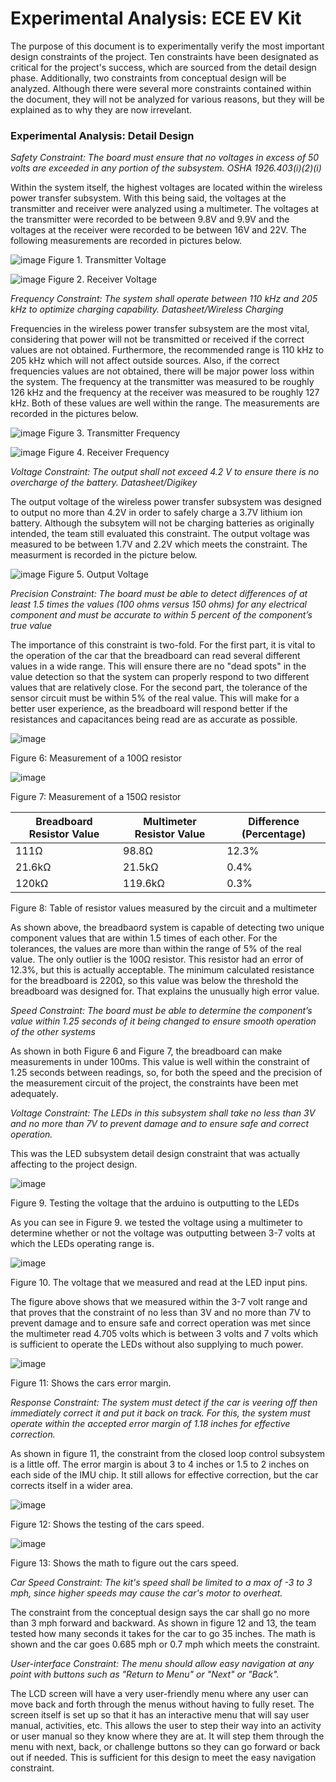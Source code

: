 # Experimental Analysis: ECE EV Kit
The purpose of this document is to experimentally verify the most important design constraints of the project. Ten constraints have been designated as critical for the project's success, which are sourced from the detail design phase. Additionally, two constraints from conceptual design will be analyzed. Although there were several more constraints contained within the document, they will not be analyzed for various reasons, but they will be explained as to why they are now irrevelant.

### Experimental Analysis: Detail Design

*Safety Constraint:	The board must ensure that no voltages in excess of 50 volts are exceeded in any portion of the subsystem.	OSHA 1926.403(i)(2)(i)*

Within the system itself, the highest voltages are located within the wireless power transfer subsystem. With this being said, the voltages at the transmitter and receiver were analyzed using a multimeter. The voltages at the transmitter were recorded to be between 9.8V and 9.9V and the voltages at the receiver were recorded to be between 16V and 22V. The following measurements are recorded in pictures below. 

![image](https://github.com/user-attachments/assets/b8c4cc8c-bf84-443c-901b-99b94467b31c)
Figure 1. Transmitter Voltage

![image](https://github.com/user-attachments/assets/596f1e38-5ee2-4716-ba7b-2ddfc09011e0)
Figure 2. Receiver Voltage

*Frequency Constraint:	The system shall operate between 110 kHz and 205 kHz to optimize charging capability.	Datasheet/Wireless Charging*

Frequencies in the wireless power transfer subsystem are the most vital, considering that power will not be transmitted or received if the correct values are not obtained. Furthermore, the recommended range is 110 kHz to 205 kHz which will not affect outside sources. Also, if the correct frequencies values are not obtained, there will be major power loss within the system. The frequency at the transmitter was measured to be roughly 126 kHz and the frequency at the receiver was measured to be roughly 127 kHz. Both of these values are well within the range. The measurements are recorded in the pictures below. 

![image](https://github.com/user-attachments/assets/6d08f2e1-ec3f-4d14-8c1a-ed3270a9e095)
Figure 3. Transmitter Frequency

![image](https://github.com/user-attachments/assets/989ccacc-682a-44ef-a389-fa2e8c505467)
Figure 4. Receiver Frequency

*Voltage Constraint:	The output shall not exceed 4.2 V to ensure there is no overcharge of the battery.	Datasheet/Digikey*

The output voltage of the wireless power transfer subsystem was designed to output no more than 4.2V in order to safely charge a 3.7V lithium ion battery. Although the subsytem will not be charging batteries as originally intended, the team still evaluated this constraint. The output voltage was measured to be between 1.7V and 2.2V which meets the constraint. The measurment is recorded in the picture below. 

![image](https://github.com/user-attachments/assets/e5f2c053-e1cc-497f-bc03-df0a7d22e63e)
Figure 5. Output Voltage

*Precision Constraint: The board must be able to detect differences of at least 1.5 times the values (100 ohms versus 150 ohms) for any electrical component and must be accurate to within 5 percent of the component’s true value*

The importance of this constraint is two-fold. For the first part, it is vital to the operation of the car that the breadboard can read several different values in a wide range.  This will ensure there are no "dead spots" in the value detection so that the system can properly respond to two different values that are relatively close. For the second part, the tolerance of the sensor circuit must be within 5% of the real value. This will make for a better user experience, as the breadboard will respond better if the resistances and capacitances being read are as accurate as possible.

![image](https://github.com/user-attachments/assets/393df9be-dc5c-45ca-9299-1aab82c6df93)

Figure 6: Measurement of a 100Ω resistor

![image](https://github.com/user-attachments/assets/8d44c769-44a1-4bf1-ba94-aa99b50a745f)

Figure 7: Measurement of a 150Ω resistor

|Breadboard Resistor Value|Multimeter Resistor Value| Difference (Percentage)|
|-|-|-|
|111Ω|98.8Ω|12.3%|
|21.6kΩ|21.5kΩ|0.4%|
|120kΩ|119.6kΩ|0.3%|

Figure 8: Table of resistor values measured by the circuit and a multimeter

As shown above, the breadbaord system is capable of detecting two unique component values that are within 1.5 times of each other. For the tolerances, the values are more than within the range of 5% of the real value. The only outlier is the 100Ω resistor. This resistor had an error of 12.3%, but this is actually acceptable. The minimum calculated resistance for the breadboard is 220Ω, so this value was below the threshold the breadboard was designed for. That explains the unusually high error value. 

*Speed Constraint: The board must be able to determine the component’s value within 1.25 seconds of it being changed to ensure smooth operation of the other systems*

As shown in both Figure 6 and Figure 7, the breadboard can make measurements in under 100ms. This value is well within the constraint of 1.25 seconds between readings, so, for both the speed and the precision of the measurement circuit of the project, the constraints have been met adequately.


*Voltage Constraint: The LEDs in this subsystem shall take no less than 3V and no more than 7V to prevent damage and to ensure safe and correct operation.*

This was the LED subsystem detail design constraint that was actually affecting to the project design.

![image](https://github.com/user-attachments/assets/c1bd52f7-f484-4c69-adbc-23132330d557)

Figure 9. Testing the voltage that the arduino is outputting to the LEDs 

As you can see in Figure 9. we tested the voltage using a multimeter to determine whether or not the voltage was outputting between 3-7 volts at which the LEDs operating range is. 

![image](https://github.com/user-attachments/assets/c1e4172b-194c-4aac-985f-e4e4662a8ae3)

Figure 10. The voltage that we measured and read at the LED input pins. 


The figure above shows that we measured within the 3-7 volt range and that proves that the constraint of no less than 3V and no more than 7V to prevent damage and to ensure safe and correct operation was met since the multimeter read 4.705 volts which is between 3 volts and 7 volts which is sufficient to operate the LEDs without also supplying to much power. 

![image](https://github.com/user-attachments/assets/0f404413-f10c-4217-8699-7dfbe2a07d9d)

Figure 11: Shows the cars error margin.

*Response Constraint: The system must detect if the car is veering off then immediately correct it and put it back on track. For this, the system must operate within the accepted error margin of 1.18 inches for effective correction.*

As shown in figure 11, the constraint from the closed loop control subsystem is a little off. The error margin is about 3 to 4 inches or 1.5 to 2 inches on each side of the IMU chip. It still allows for effective correction, but the car corrects itself in a wider area.

![image](https://github.com/user-attachments/assets/f29b57a7-ea5e-4e0a-b218-b2ac16bc090d)


Figure 12: Shows the testing of the cars speed.

![image](https://github.com/user-attachments/assets/cd99e899-ebef-4453-85ea-dc2e95bacbbf)


Figure 13: Shows the math to figure out the cars speed.

*Car Speed Constraint: The kit's speed shall be limited to a max of -3 to 3 mph, since higher speeds may cause the car's motor to overheat.*

The constraint from the conceptual design says the car shall go no more than 3 mph forward and backward. As shown in figure 12 and 13, the team tested how many seconds it takes for the car to go 35 inches. The math is shown and the car goes 0.685 mph or 0.7 mph which meets the constraint.

*User-interface Constraint: The menu should allow easy navigation at any point with buttons such as "Return to Menu" or "Next" or "Back".*

The LCD screen will have a very user-friendly menu where any user can move back and forth through the menus without having to fully reset. The screen itself is set up so that it has an interactive menu that will say user manual, activities, etc. This allows the user to step their way into an activity or user manual so they know where they are at. It will step them through the menu with next, back, or challenge buttons so they can go forward or back out if needed. This is sufficient for this design to meet the easy navigation constraint. 










